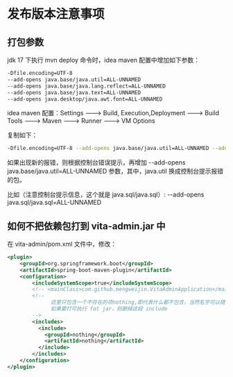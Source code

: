 # 发布版本注意事项

## 打包参数

jdk 17 下执行 mvn deploy 命令时，idea maven 配置中增加如下参数：
```bash
-Dfile.encoding=UTF-8 
--add-opens java.base/java.util=ALL-UNNAMED 
--add-opens java.base/java.lang.reflect=ALL-UNNAMED 
--add-opens java.base/java.text=ALL-UNNAMED 
--add-opens java.desktop/java.awt.font=ALL-UNNAMED
```

idea maven 配置：Settings ---> Build, Execution,Deployment ---> Build Tools ---> Maven ---> Runner ---> VM Options

复制如下：
```bash
-Dfile.encoding=UTF-8 --add-opens java.base/java.util=ALL-UNNAMED --add-opens java.base/java.lang.reflect=ALL-UNNAMED --add-opens java.base/java.text=ALL-UNNAMED --add-opens java.desktop/java.awt.font=ALL-UNNAMED
```

如果出现新的报错，则根据控制台错误提示，再增加 --add-opens java.base/java.util=ALL-UNNAMED 参数，其中，java.util 换成控制台提示报错的包。

比如（注意控制台提示信息，这个就是 java.sql/java.sql）: --add-opens java.sql/java.sql=ALL-UNNAMED

## 如何不把依赖包打到 vita-admin.jar 中

在 vita-admin/pom.xml 文件中，修改：

```xml
<plugin> 
    <groupId>org.springframework.boot</groupId>  
    <artifactId>spring-boot-maven-plugin</artifactId>
    <configuration> 
        <includeSystemScope>true</includeSystemScope>  
        <!-- <mainClass>com.github.mengweijin.VitaAdminApplication</mainClass> -->
        <!--
              这里只包含一个不存在的项nothing,即代表什么都不包含，当然名字可以随便写。
              如果要打可执行 fat jar，则删掉这段 include
        -->  
        <includes>  
          <include>  
            <groupId>nothing</groupId>  
            <artifactId>nothing</artifactId>  
          </include>  
        </includes> 
    </configuration> 
</plugin>  
```
